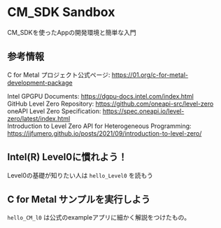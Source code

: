 # CM_SDK Sandbox
CM_SDKを使ったAppの開発環境と簡単な入門

## 参考情報
C for Metal プロジェクト公式ページ: https://01.org/c-for-metal-development-package  

Intel GPGPU Documents: https://dgpu-docs.intel.com/index.html  
GitHub Level Zero Repository: https://github.com/oneapi-src/level-zero  
oneAPI Level Zero Specification: https://spec.oneapi.io/level-zero/latest/index.html  
Introduction to Level Zero API for Heterogeneous Programming: https://jjfumero.github.io/posts/2021/09/introduction-to-level-zero/

## Intel(R) Level0に慣れよう！
Level0の基礎が知りたい人は `hello_Level0` を読もう

## C for Metal サンプルを実行しよう
`hello_CM_l0` は公式のexampleアプリに細かく解説をつけたもの。
